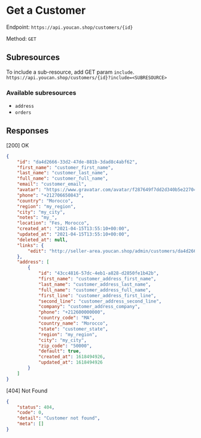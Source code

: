 # Get a Customer

Endpoint: `https://api.youcan.shop/customers/{id}`

Method: `GET`

## Subresources

To include a sub-resource, add GET param `include`.
`https://api.youcan.shop/customers/{id}?include=<SUBRESOURCE>`

### Available subresources

- `address`
- `orders`

<a name="response"></a>

## Responses

[200] OK

```json
{
    "id": "da4d2666-33d2-47de-881b-3dad8c4abf62",
    "first_name": "customer_first_name",
    "last_name": "customer_last_name",
    "full_name": "customer_full_name",
    "email": "customer_email",
    "avatar": "https://www.gravatar.com/avatar/f287649f7dd2d340b5e22704b3622ecd?s=100&d=http://api.youcan.shop/store-admin/images/generic_avatar.png",
    "phone": "+212706650843",
    "country": "Morocco",
    "region": "my_region",
    "city": "my_city",
    "notes": "my_",
    "location": "Fes, Morocco",
    "created_at": "2021-04-15T13:55:10+00:00",
    "updated_at": "2021-04-15T13:55:10+00:00",
    "deleted_at": null,
    "links": {
        "edit": "http://seller-area.youcan.shop/admin/customers/da4d2666-33d2-47de-881b-3dad8c4abf62/edit"
    },
    "address": [
        {
            "id": "43cc4816-57dc-4eb1-a828-d2850fe1b42b",
            "first_name": "customer_address_first_name",
            "last_name": "customer_address_last_name",
            "full_name": "customer_address_full_name",
            "first_line": "customer_address_first_line",
            "second_line": "customer_address_second_line",
            "company": "customer_address_company",
            "phone": "+212600000000",
            "country_code": "MA",
            "country_name": "Morocco",
            "state": "customer_state",
            "region": "my_region",
            "city": "my_city",
            "zip_code": "50000",
            "default": true,
            "created_at": 1618494926,
            "updated_at": 1618494926
        }
    ]
}
```

[404] Not Found

```json
{
    "status": 404,
    "code": 0,
    "detail": "Customer not found",
    "meta": []
}
```
